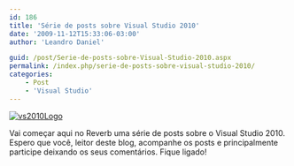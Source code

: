 ```yaml
---
id: 186
title: 'Série de posts sobre Visual Studio 2010'
date: '2009-11-12T15:33:06-03:00'
author: 'Leandro Daniel'

guid: /post/Serie-de-posts-sobre-Visual-Studio-2010.aspx
permalink: /index.php/serie-de-posts-sobre-visual-studio-2010/
categories:
    - Post
    - 'Visual Studio'
---
```


[![vs2010Logo](http://leandrodaniel.com/pics/WindowsLiveWriter/SriedepostssobreVisualStudio2010/49EE7C08/vs2010Logo_thumb.gif "vs2010Logo")](http://leandrodaniel.com/pics/WindowsLiveWriter/SriedepostssobreVisualStudio2010/35D55F7F/vs2010Logo.gif)

Vai começar aqui no Reverb uma série de posts sobre o Visual Studio 2010. Espero que você, leitor deste blog, acompanhe os posts e principalmente participe deixando os seus comentários. Fique ligado!